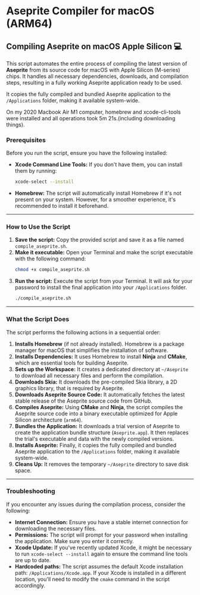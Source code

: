 # Aseprite Compiler for macOS (ARM64) 

## Compiling Aseprite on macOS Apple Silicon 💻

This script automates the entire process of compiling the latest version of **Aseprite** from its source code for macOS with Apple Silicon (M-series) chips. It handles all necessary dependencies, downloads, and compilation steps, resulting in a fully working Aseprite application ready to be used.

It copies the fully compiled and bundled Aseprite application to the `/Applications` folder, making it available system-wide.

On my 2020 Macbook Air M1 computer, homebrew and xcode-cli-tools were installed and all operations took 5m 21s.(including downloading things).

### Prerequisites

Before you run the script, ensure you have the following installed:

  * **Xcode Command Line Tools:** If you don't have them, you can install them by running:

    ```bash
    xcode-select --install
    ```

  * **Homebrew:** The script will automatically install Homebrew if it's not present on your system. However, for a smoother experience, it's recommended to install it beforehand.

-----

### How to Use the Script

1.  **Save the script:** Copy the provided script and save it as a file named `compile_aseprite.sh`.
2.  **Make it executable:** Open your Terminal and make the script executable with the following command:
    ```bash
    chmod +x compile_aseprite.sh
    ```
3.  **Run the script:** Execute the script from your Terminal. It will ask for your password to install the final application into your `/Applications` folder.
    ```bash
    ./compile_aseprite.sh
    ```

-----

### What the Script Does

The script performs the following actions in a sequential order:

1.  **Installs Homebrew** (if not already installed). Homebrew is a package manager for macOS that simplifies the installation of software.
2.  **Installs Dependencies:** It uses Homebrew to install **Ninja** and **CMake**, which are essential tools for building Aseprite.
3.  **Sets up the Workspace:** It creates a dedicated directory at `~/Aseprite` to download all necessary files and perform the compilation.
4.  **Downloads Skia:** It downloads the pre-compiled Skia library, a 2D graphics library, that is required by Aseprite.
5.  **Downloads Aseprite Source Code:** It automatically fetches the latest stable release of the Aseprite source code from GitHub.
6.  **Compiles Aseprite:** Using **CMake** and **Ninja**, the script compiles the Aseprite source code into a binary executable optimized for Apple Silicon architecture (`arm64`).
7.  **Bundles the Application:** It downloads a trial version of Aseprite to create the application bundle structure (`Aseprite.app`). It then replaces the trial's executable and data with the newly compiled versions.
8.  **Installs Aseprite:** Finally, it copies the fully compiled and bundled Aseprite application to the `/Applications` folder, making it available system-wide.
9.  **Cleans Up:** It removes the temporary `~/Aseprite` directory to save disk space.

-----

### Troubleshooting

If you encounter any issues during the compilation process, consider the following:

  * **Internet Connection:** Ensure you have a stable internet connection for downloading the necessary files.
  * **Permissions:** The script will prompt for your password when installing the application. Make sure you enter it correctly.
  * **Xcode Update:** If you've recently updated Xcode, it might be necessary to run `xcode-select --install` again to ensure the command line tools are up to date.
  * **Hardcoded paths:** The script assumes the default Xcode installation path: `/Applications/Xcode.app`. If your Xcode is installed in a different location, you'll need to modify the `cmake` command in the script accordingly.